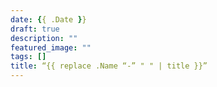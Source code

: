 ```yaml
---
date: {{ .Date }}
draft: true
description: ""
featured_image: ""
tags: []
title: “{{ replace .Name “-” " " | title }}”
---
```

